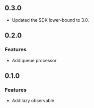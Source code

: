 ## 0.3.0

- Updated the SDK lower-bound to 3.0.

## 0.2.0

### Features

- Add queue processor

## 0.1.0

### Features

- Add lazy observable
